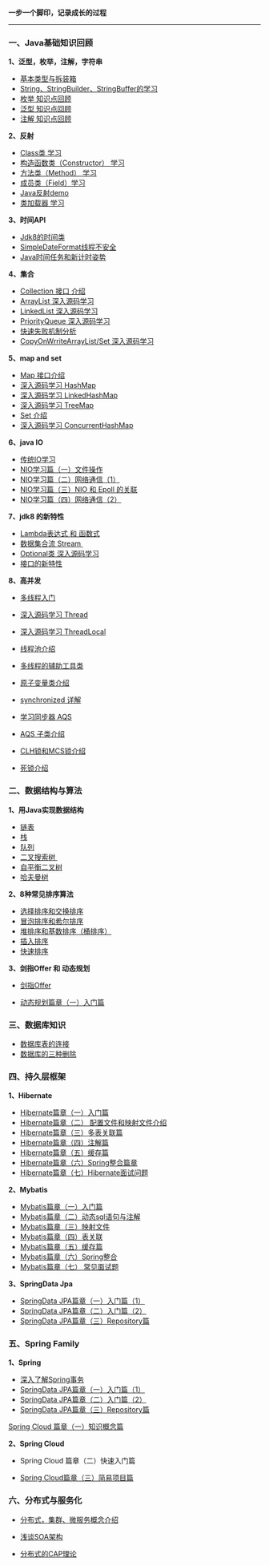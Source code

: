 **一步一个脚印，记录成长的过程**

------



### 一、Java基础知识回顾

**1、泛型，枚举，注解，字符串**

- <a href="https://github.com/jogin666/blog/blob/master/resource/java/%E5%9F%BA%E6%9C%AC%E7%B1%BB%E5%9E%8B%E4%B8%8E%E6%8B%86%E8%A3%85%E7%AE%B1.md">基本类型与拆装箱</a>
- <a href="https://github.com/jogin666/blog/blob/master/resource/java/%E5%AD%97%E7%AC%A6%E4%B8%B2%E6%AF%94%E8%BE%83.md">String、StringBuilder、StringBuffer的学习</a>
- <a href="https://github.com/jogin666/blog/blob/master/resource/java/%E6%9E%9A%E4%B8%BE.md">枚举 知识点回顾</a>
- <a href="https://github.com/jogin666/blog/blob/master/resource/java/%E6%B3%9B%E5%9E%8B.md">泛型 知识点回顾</a>
- <a href="https://github.com/jogin666/blog/blob/master/resource/java/%E6%B3%A8%E8%A7%A3.md">注解 知识点回顾</a>



**2、反射**

- <a href="https://github.com/jogin666/blog/blob/master/resource/java/%E5%8F%8D%E5%B0%84/Class.md">Class类 学习</a>
- <a href="https://github.com/jogin666/blog/blob/master/resource/java/%E5%8F%8D%E5%B0%84/Constructor.md">构造函数类（Constructor） 学习</a>
- <a href="https://github.com/jogin666/blog/blob/master/resource/java/%E5%8F%8D%E5%B0%84/Method.md">方法类（Method） 学习</a>
- <a href="https://github.com/jogin666/blog/blob/master/resource/java/%E5%8F%8D%E5%B0%84/Field.md">成员类（Field）学习</a>
- <a href="https://github.com/jogin666/blog/blob/master/resource/java/%E5%8F%8D%E5%B0%84/%E5%8F%8D%E5%B0%84.md">Java反射demo</a>
- <a href="https://github.com/jogin666/blog/blob/master/resource/java/%E5%8F%8D%E5%B0%84/%E7%B1%BB%E5%8A%A0%E8%BD%BD%E5%99%A8.md">类加载器 学习</a>



**3、时间API**

- <a href="https://github.com/jogin666/blog/blob/master/resource/java/%E6%97%B6%E9%97%B4API/Java%E6%97%B6%E9%97%B4%E7%B1%BB%20%E7%AE%80%E5%8D%95%E5%AD%A6%E4%B9%A0.md">Jdk8的时间类</a>
- <a href="https://github.com/jogin666/blog/blob/master/resource/java/%E6%97%B6%E9%97%B4API/SimpleDateFormat%E7%BA%BF%E7%A8%8B%E4%B8%8D%E5%AE%89%E5%85%A8.md">SimpleDateFormat线程不安全</a>
- <a href="https://github.com/jogin666/blog/blob/master/resource/java/%E6%97%B6%E9%97%B4API/Java%E6%97%B6%E9%97%B4%E4%BB%BB%E5%8A%A1%E5%92%8C%E8%AE%A1%E6%97%B6.md">Java时间任务和新计时姿势</a>



**4、集合**

- <a href="https://github.com/jogin666/blog/blob/master/resource/java/%E9%9B%86%E5%90%88/Collection.md">Collection 接口 介绍</a>
- <a href="https://github.com/jogin666/blog/blob/master/resource/java/%E9%9B%86%E5%90%88/ArrayList.md">ArrayList 深入源码学习</a>
- <a href="https://github.com/jogin666/blog/blob/master/resource/java/%E9%9B%86%E5%90%88/LinkedList.md">LinkedList 深入源码学习</a>
- <a href="https://github.com/jogin666/blog/blob/master/resource/java/%E9%9B%86%E5%90%88/PriorityQueue.md">PriorityQueue 深入源码学习</a>
- <a href="https://github.com/jogin666/blog/blob/master/resource/java/%E9%9B%86%E5%90%88/fast-fail.md">快速失败机制分析</a>
- <a href="https://github.com/jogin666/blog/blob/master/resource/java/%E9%9B%86%E5%90%88/CopyOnWriteArrayList(Set).md">CopyOnWrriteArrayList/Set 深入源码学习</a>



**5、map and set**

- <a href="https://github.com/jogin666/blog/blob/master/resource/java/map%20and%20set/Map.md">Map 接口介绍</a>
- <a href="https://github.com/jogin666/blog/blob/master/resource/java/map%20and%20set/HashMap.md">深入源码学习 HashMap</a>
- <a href="https://github.com/jogin666/blog/blob/master/resource/java/map%20and%20set/LinkedHashMap.md">深入源码学习 LinkedHashMap</a>
- <a href="https://github.com/jogin666/blog/blob/master/resource/java/map%20and%20set/TreeMap.md">深入源码学习 TreeMap</a>
- <a href="https://github.com/jogin666/blog/blob/master/resource/java/map%20and%20set/Set.md">Set 介绍</a>
- <a href="https://github.com/jogin666/blog/blob/master/resource/java/map%20and%20set/ConcurrentHashMap.md">深入源码学习 ConcurrentHashMap</a>



**6、java IO**

- <a href="https://github.com/jogin666/blog/blob/master/resource/java/IO/%E4%BC%A0%E7%BB%9FIO%E7%B3%BB%E7%BB%9F%E5%AD%A6%E4%B9%A0.md">传统IO学习</a>
- <a href="https://github.com/jogin666/blog/blob/master/resource/java/IO/NIO%E5%AD%A6%E4%B9%A0%E7%AF%87%EF%BC%88%E4%B8%80%EF%BC%89%E6%96%87%E4%BB%B6%E6%93%8D%E4%BD%9C.md">NIO学习篇（一）文件操作</a>
- <a href="https://github.com/jogin666/blog/blob/master/resource/java/IO/NIO%E5%AD%A6%E4%B9%A0%E7%AF%87%EF%BC%88%E4%BA%8C%EF%BC%89%E7%BD%91%E7%BB%9C%E9%80%9A%E4%BF%A1(1).md">NIO学习篇（二）网络通信（1）</a>
- <a href="https://github.com/jogin666/blog/blob/master/resource/java/IO/NIO%E5%AD%A6%E4%B9%A0%E7%AF%87%EF%BC%88%E5%9B%9B%EF%BC%89NIO%26epoll%E8%AE%B2%E8%A7%A3.md">NIO学习篇（三）NIO 和 Epoll 的关联</a>
- <a href="https://github.com/jogin666/blog/blob/master/resource/java/IO/NIO%E5%AD%A6%E4%B9%A0%E7%AF%87%EF%BC%88%E4%B8%89%EF%BC%89%E7%BD%91%E7%BB%9C%E9%80%9A%E4%BF%A1(2).md">NIO学习篇（四）网络通信（2）</a>



**7、jdk8 的新特性**

- <a href="https://github.com/jogin666/blog/blob/master/resource/java/jdk8%E7%9A%84%E6%96%B0%E7%89%B9%E6%80%A7/Lambda%E5%92%8C%E5%87%BD%E6%95%B0%E5%BC%8F.md">Lambda表达式 和 函数式</a>
- <a href="https://github.com/jogin666/blog/blob/master/resource/java/jdk8%E7%9A%84%E6%96%B0%E7%89%B9%E6%80%A7/Stream.md">数据集合流 Stream </a>
- <a href="https://github.com/jogin666/blog/blob/master/resource/java/jdk8%E7%9A%84%E6%96%B0%E7%89%B9%E6%80%A7/Optional.md">Optional类 深入源码学习</a>
- <a href="https://github.com/jogin666/blog/blob/master/resource/java/jdk8%E7%9A%84%E6%96%B0%E7%89%B9%E6%80%A7/%E6%8E%A5%E5%8F%A3%E7%9A%84%E5%8F%98%E5%8C%96.md">接口的新特性</a>



**8、高并发**

- <a href="https://github.com/jogin666/blog/blob/master/resource/java/%E5%B9%B6%E5%8F%91/%E5%A4%9A%E7%BA%BF%E7%A8%8B/%E5%A4%9A%E7%BA%BF%E7%A8%8B%E5%85%A5%E9%97%A8.md">多线程入门</a>
- <a href="https://github.com/jogin666/blog/blob/master/resource/java/%E5%B9%B6%E5%8F%91/%E5%A4%9A%E7%BA%BF%E7%A8%8B/Thread%E6%B7%B1%E5%85%A5%E6%BA%90%E7%A0%81%E5%AD%A6%E4%B9%A0.md">深入源码学习 Thread</a>
- <a href="https://github.com/jogin666/blog/blob/master/resource/java/%E5%B9%B6%E5%8F%91/%E5%A4%9A%E7%BA%BF%E7%A8%8B/LocalThread%E5%AD%A6%E4%B9%A0.md">深入源码学习 ThreadLocal</a>
- <a href="https://github.com/jogin666/blog/blob/master/resource/java/%E5%B9%B6%E5%8F%91/%E5%A4%9A%E7%BA%BF%E7%A8%8B/%E7%BA%BF%E7%A8%8B%E6%B1%A0.md">线程池介绍</a>
- <a href="https://github.com/jogin666/blog/blob/master/resource/java/%E5%B9%B6%E5%8F%91/%E5%A4%9A%E7%BA%BF%E7%A8%8B/%E5%A4%9A%E7%BA%BF%E7%A8%8B%E7%9A%84%E8%BE%85%E5%8A%A9%E5%B7%A5%E5%85%B7%E7%B1%BB.md">多线程的辅助工具类</a>
- <a href="https://github.com/jogin666/blog/blob/master/resource/java/%E5%B9%B6%E5%8F%91/%E5%A4%9A%E7%BA%BF%E7%A8%8B/%E5%8E%9F%E5%AD%90%E5%8F%98%E9%87%8F%E7%B1%BB(Atomic)%E5%AD%A6%E4%B9%A0.md">原子变量类介绍</a>



- <a href="https://github.com/jogin666/blog/blob/master/resource/java/%E5%B9%B6%E5%8F%91/%E9%94%81/synchronized%E8%AF%A6%E8%A7%A3.md">synchronized 详解</a>
- <a href="https://github.com/jogin666/blog/blob/master/resource/java/%E5%B9%B6%E5%8F%91/%E9%94%81/AbstractQueuedSynchronizer%E8%AF%A6%E8%A7%A3.md">学习同步器 AQS</a>
- <a href="https://github.com/jogin666/blog/blob/master/resource/java/%E5%B9%B6%E5%8F%91/%E9%94%81/AQS%E5%AD%90%E9%94%81%E4%BB%8B%E7%BB%8D.md">AQS 子类介绍</a>
- <a href="https://github.com/jogin666/blog/blob/master/resource/java/%E5%B9%B6%E5%8F%91/%E9%94%81/CLH%E9%94%81%E5%92%8CMCS%E9%94%81.md">CLH锁和MCS锁介绍</a>
- <a href="https://github.com/jogin666/blog/blob/master/resource/java/%E5%B9%B6%E5%8F%91/%E9%94%81/%E6%AD%BB%E9%94%81%E4%BB%8B%E7%BB%8D.md">死锁介绍</a>



### 二、数据结构与算法

**1、用Java实现数据结构**

- <a href="https://github.com/jogin666/blog/blob/master/resource/%E6%95%B0%E6%8D%AE%E7%BB%93%E6%9E%84/%E9%93%BE%E8%A1%A8.md">链表</a>
- <a href="https://github.com/jogin666/blog/blob/master/resource/%E6%95%B0%E6%8D%AE%E7%BB%93%E6%9E%84/%E6%A0%88.md">栈</a>
- <a href="https://github.com/jogin666/blog/blob/master/resource/%E6%95%B0%E6%8D%AE%E7%BB%93%E6%9E%84/%E9%98%9F%E5%88%97.md">队列</a>
- <a href="https://github.com/jogin666/blog/blob/master/resource/%E6%95%B0%E6%8D%AE%E7%BB%93%E6%9E%84/%E4%BA%8C%E5%8F%89%E6%8E%92%E5%BA%8F%E6%A0%91.md">二叉搜索树 </a>
- <a href="https://github.com/jogin666/blog/blob/master/resource/%E6%95%B0%E6%8D%AE%E7%BB%93%E6%9E%84/%E8%87%AA%E5%B9%B3%E8%A1%A1%E4%BA%8C%E5%8F%89%E6%A0%91.md">自平衡二叉树</a>
- <a href="https://github.com/jogin666/blog/blob/master/resource/%E6%95%B0%E6%8D%AE%E7%BB%93%E6%9E%84/%E5%93%88%E5%A4%AB%E6%9B%BC%E6%A0%91.md">哈夫曼树</a>



**2、8种常见排序算法**

- <a href="https://github.com/jogin666/Solution/blob/master/8%E7%A7%8D%E6%8E%92%E5%BA%8F%E7%AE%97%E6%B3%95/select%E5%92%8Cswap.md">选择排序和交换排序</a>
- <a href="https://github.com/jogin666/Solution/blob/master/8%E7%A7%8D%E6%8E%92%E5%BA%8F%E7%AE%97%E6%B3%95/bubble%E5%92%8Cshell.md">冒泡排序和希尔排序</a>
- <a href="https://github.com/jogin666/Solution/blob/master/8%E7%A7%8D%E6%8E%92%E5%BA%8F%E7%AE%97%E6%B3%95/heap%E5%92%8Cbase.md">堆排序和基数排序（桶排序）</a>
- <a href="https://github.com/jogin666/Solution/blob/master/8%E7%A7%8D%E6%8E%92%E5%BA%8F%E7%AE%97%E6%B3%95/insert.md">插入排序</a>
- <a href="https://github.com/jogin666/Solution/blob/master/8%E7%A7%8D%E6%8E%92%E5%BA%8F%E7%AE%97%E6%B3%95/quick.md">快速排序</a>



**3、剑指Offer 和 动态规划**

- <a href="https://github.com/jogin666/Solution">剑指Offer</a>

- <a href="https://github.com/jogin666/Solution/blob/master/%E5%8A%A8%E6%80%81%E8%A7%84%E5%88%92/%E5%8A%A8%E6%80%81%E8%A7%84%E5%88%92%E7%AF%87%E7%AB%A0%EF%BC%88%E4%B8%80%EF%BC%89%E5%85%A5%E9%97%A8%E7%AF%87.md">动态规划篇章（一）入门篇</a>



### 三、数据库知识

- <a href="https://github.com/jogin666/blog/blob/master/resource/%E6%95%B0%E6%8D%AE%E5%BA%93%E7%9F%A5%E8%AF%86/%E6%95%B0%E6%8D%AE%E5%BA%93%E8%A1%A8%E7%9A%84%E8%BF%9E%E6%8E%A5.md">数据库表的连接</a>
- <a href="https://github.com/jogin666/blog/blob/master/resource/%E6%95%B0%E6%8D%AE%E5%BA%93%E7%9F%A5%E8%AF%86/%E6%95%B0%E6%8D%AE%E5%BA%93%E7%9A%84%E4%B8%89%E7%A7%8D%E5%88%A0%E9%99%A4%E6%96%B9%E5%BC%8F.md">数据库的三种删除</a>



### 四、持久层框架

**1、Hibernate**

- <a href="https://github.com/jogin666/blog/blob/master/resource/%E6%8C%81%E4%B9%85%E5%B1%82%E6%A1%86%E6%9E%B6/Hibernate/Hibernate%E7%AF%87%E7%AB%A0%EF%BC%88%E4%B8%80%EF%BC%89%E5%85%A5%E9%97%A8%E7%AF%87.md">Hibernate篇章（一）入门篇</a>
- <a href="https://github.com/jogin666/blog/blob/master/resource/%E6%8C%81%E4%B9%85%E5%B1%82%E6%A1%86%E6%9E%B6/Hibernate/Hibernate%E7%AF%87%E7%AB%A0%EF%BC%88%E4%BA%8C%EF%BC%89%E9%85%8D%E7%BD%AE%E3%80%81%E6%98%A0%E5%B0%84%E6%96%87%E4%BB%B6%E7%AF%87.md">Hibernate篇章（二） 配置文件和映射文件介绍</a>
- <a href="https://github.com/jogin666/blog/blob/master/resource/%E6%8C%81%E4%B9%85%E5%B1%82%E6%A1%86%E6%9E%B6/Hibernate/Hibernate%E7%AF%87%E7%AB%A0%EF%BC%88%E4%B8%89%EF%BC%89%E5%A4%9A%E8%A1%A8%E5%85%B3%E8%81%94%E7%AF%87.md">Hibernate篇章（三）多表关联篇</a>
- <a href="https://github.com/jogin666/blog/blob/master/resource/%E6%8C%81%E4%B9%85%E5%B1%82%E6%A1%86%E6%9E%B6/Hibernate/Hibernate%E7%AF%87%E7%AB%A0%EF%BC%88%E5%9B%9B%EF%BC%89%E6%B3%A8%E8%A7%A3%E7%AF%87.md">Hibernate篇章（四）注解篇</a>
- <a href="https://github.com/jogin666/blog/blob/master/resource/%E6%8C%81%E4%B9%85%E5%B1%82%E6%A1%86%E6%9E%B6/Hibernate/Hibernate%E7%AF%87%E7%AB%A0%EF%BC%88%E4%BA%94%EF%BC%89%E7%BC%93%E5%AD%98%E7%AF%87.md">Hibernate篇章（五）缓存篇</a>
- <a href="https://github.com/jogin666/blog/blob/master/resource/%E6%8C%81%E4%B9%85%E5%B1%82%E6%A1%86%E6%9E%B6/Hibernate/Hibernate%E7%AF%87%E7%AB%A0%EF%BC%88%E5%85%AD%EF%BC%89Spring%E6%95%B4%E5%90%88%E7%AF%87%E7%AB%A0.md">Hibernate篇章（六）Spring整合篇章</a>
- <a href="https://github.com/jogin666/blog/blob/master/resource/%E6%8C%81%E4%B9%85%E5%B1%82%E6%A1%86%E6%9E%B6/Hibernate/Hibernate%E7%AF%87%E7%AB%A0%EF%BC%88%E4%B8%83%EF%BC%89%E9%9D%A2%E8%AF%95%E9%97%AE%E9%A2%98.md">Hibernate篇章（七）Hibernate面试问题</a>



**2、Mybatis**

- <a href="https://github.com/jogin666/blog/blob/master/resource/%E6%8C%81%E4%B9%85%E5%B1%82%E6%A1%86%E6%9E%B6/Mybatis/Mybatis%E7%AF%87%E7%AB%A0%EF%BC%88%E4%B8%80%EF%BC%89%E5%85%A5%E9%97%A8%E7%AF%87.md">Mybatis篇章（一）入门篇</a>
- <a href="https://github.com/jogin666/blog/blob/master/resource/%E6%8C%81%E4%B9%85%E5%B1%82%E6%A1%86%E6%9E%B6/Mybatis/Mybatis%E7%AF%87%E7%AB%A0%EF%BC%88%E4%BA%8C%EF%BC%89%E5%8A%A8%E6%80%81sql%E4%B8%8E%E6%B3%A8%E8%A7%A3.md">Mybatis篇章（二）动态sql语句与注解</a>
- <a href="https://github.com/jogin666/blog/blob/master/resource/%E6%8C%81%E4%B9%85%E5%B1%82%E6%A1%86%E6%9E%B6/Mybatis/Mybatis%E7%AF%87%E7%AB%A0%EF%BC%88%E4%B8%89%EF%BC%89%E6%98%A0%E5%B0%84%E6%96%87%E4%BB%B6.md">Mybatis篇章（三）映射文件</a>
- <a href="https://github.com/jogin666/blog/blob/master/resource/%E6%8C%81%E4%B9%85%E5%B1%82%E6%A1%86%E6%9E%B6/Mybatis/Mybatis%E7%AF%87%E7%AB%A0%EF%BC%88%E5%9B%9B%EF%BC%89%E8%A1%A8%E5%85%B3%E8%81%94.md">Mybatis篇章（四）表关联</a>
- <a href="https://github.com/jogin666/blog/blob/master/resource/%E6%8C%81%E4%B9%85%E5%B1%82%E6%A1%86%E6%9E%B6/Mybatis/Mybatis%E7%AF%87%E7%AB%A0%EF%BC%88%E4%BA%94%EF%BC%89%E7%BC%93%E5%AD%98%E7%AF%87.md">Mybatis篇章（五）缓存篇</a>
- <a href="https://github.com/jogin666/blog/blob/master/resource/%E6%8C%81%E4%B9%85%E5%B1%82%E6%A1%86%E6%9E%B6/Mybatis/Mybatis%E7%AF%87%E7%AB%A0%EF%BC%88%E5%85%AD%EF%BC%89spring%E6%95%B4%E5%90%88.md">Mybatis篇章（六）Spring整合</a>
- <a href="https://github.com/jogin666/blog/blob/master/resource/%E6%8C%81%E4%B9%85%E5%B1%82%E6%A1%86%E6%9E%B6/Mybatis/Mybatis%E7%AF%87%E7%AB%A0%EF%BC%88%E4%B8%83%EF%BC%89%E9%9D%A2%E8%AF%95%E9%A2%98.md">Mybatis篇章（七） 常见面试题</a>



**3、SpringData Jpa**

- <a href="https://github.com/jogin666/blog/blob/master/resource/%E6%8C%81%E4%B9%85%E5%B1%82%E6%A1%86%E6%9E%B6/SpringData%20JPA/SpringData%20JPA%E7%AF%87%E7%AB%A0%EF%BC%88%E4%B8%80%EF%BC%89%E5%85%A5%E9%97%A8%E7%AF%87%EF%BC%881%EF%BC%89.md">SpringData JPA篇章（一）入门篇（1）</a>
- <a href="https://github.com/jogin666/blog/blob/master/resource/%E6%8C%81%E4%B9%85%E5%B1%82%E6%A1%86%E6%9E%B6/SpringData%20JPA/SpringData%20JPA%E7%AF%87%E7%AB%A0%EF%BC%88%E4%BA%8C%EF%BC%89%E5%85%A5%E9%97%A8%E7%AF%87%EF%BC%882%EF%BC%89.md">SpringData JPA篇章（二）入门篇（2）</a>
- <a href="https://github.com/jogin666/blog/blob/master/resource/%E6%8C%81%E4%B9%85%E5%B1%82%E6%A1%86%E6%9E%B6/SpringData%20JPA/SpringData%20JPA%E7%AF%87%E7%AB%A0%EF%BC%88%E4%B8%89%EF%BC%89Repository%E7%AF%87.md">SpringData JPA篇章（三）Repository篇</a>



### 五、Spring Family
**1、Spring**
- <a href="https://github.com/jogin666/blog/blob/master/resource/spring%20family/spring/%E6%B7%B1%E5%85%A5%E4%BA%86%E8%A7%A3Spring%E7%9A%84%E4%BA%8B%E5%8A%A1.md">深入了解Spring事务</a>
- <a href="https://github.com/jogin666/blog/blob/master/resource/%E6%8C%81%E4%B9%85%E5%B1%82%E6%A1%86%E6%9E%B6/SpringData%20JPA/SpringData%20JPA%E7%AF%87%E7%AB%A0%EF%BC%88%E4%B8%80%EF%BC%89%E5%85%A5%E9%97%A8%E7%AF%87%EF%BC%881%EF%BC%89.md">SpringData JPA篇章（一）入门篇（1）</a>
- <a href="https://github.com/jogin666/blog/blob/master/resource/%E6%8C%81%E4%B9%85%E5%B1%82%E6%A1%86%E6%9E%B6/SpringData%20JPA/SpringData%20JPA%E7%AF%87%E7%AB%A0%EF%BC%88%E4%BA%8C%EF%BC%89%E5%85%A5%E9%97%A8%E7%AF%87%EF%BC%882%EF%BC%89.md">SpringData JPA篇章（二）入门篇（2）</a>
- <a href="https://github.com/jogin666/blog/blob/master/resource/%E6%8C%81%E4%B9%85%E5%B1%82%E6%A1%86%E6%9E%B6/SpringData%20JPA/SpringData%20JPA%E7%AF%87%E7%AB%A0%EF%BC%88%E4%B8%89%EF%BC%89Repository%E7%AF%87.md">SpringData JPA篇章（三）Repository篇</a>

<a href="https://github.com/jogin666/blog/blob/master/resource/spring%20family/spring%20cloud/Spring%20Cloud%20%E7%AF%87%E7%AB%A0%EF%BC%88%E4%B8%80%EF%BC%89%E7%9F%A5%E8%AF%86%E6%A6%82%E5%BF%B5%E7%AF%87.md">Spring Cloud 篇章（一）知识概念篇</a>

**2、Spring Cloud**
- <a herf="https://github.com/jogin666/blog/blob/master/resource/spring%20family/spring%20cloud/Spring%20Cloud%20%E7%AF%87%E7%AB%A0%EF%BC%88%E4%BA%8C%EF%BC%89%E5%BF%AB%E9%80%9F%E5%85%A5%E9%97%A8%E7%AF%87.md">Spring Cloud 篇章（二）快速入门篇</a>

- <a href="https://github.com/jogin666/microservicecloud">Spring Cloud篇章（三）简易项目篇</a>


### 六、分布式与服务化

- <a href="https://github.com/jogin666/blog/blob/master/resource/%E5%88%86%E5%B8%83%E5%BC%8F%E5%92%8C%E6%9C%8D%E5%8A%A1%E5%8C%96%E6%A6%82%E5%BF%B5/%E5%88%86%E5%B8%83%E5%BC%8F%EF%BC%8C%E9%9B%86%E7%BE%A4%E3%80%81%E5%BE%AE%E6%9C%8D%E5%8A%A1%E6%A6%82%E5%BF%B5%E4%BB%8B%E7%BB%8D.md">分布式，集群、微服务概念介绍</a>

- <a href="https://github.com/jogin666/blog/blob/master/resource/%E5%88%86%E5%B8%83%E5%BC%8F%E5%92%8C%E6%9C%8D%E5%8A%A1%E5%8C%96%E6%A6%82%E5%BF%B5/%E6%B5%85%E8%B0%88SOA%E6%9E%B6%E6%9E%84.md">浅谈SOA架构</a>

- <a href="https://github.com/jogin666/blog/blob/master/resource/%E5%88%86%E5%B8%83%E5%BC%8F%E5%92%8C%E6%9C%8D%E5%8A%A1%E5%8C%96%E6%A6%82%E5%BF%B5/CAP%E7%90%86%E8%AE%BA.md">分布式的CAP理论</a>

  

